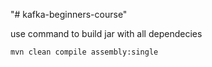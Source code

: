 "# kafka-beginners-course"


use command to build jar with all dependecies

```bash
mvn clean compile assembly:single 
